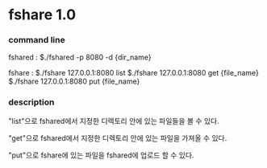 # fshare 1.0
### command line
fshared : $./fshared -p 8080 -d {dir_name}

fshare : $./fshare 127.0.0.1:8080 list
         $./fshare 127.0.0.1:8080 get {file_name}
         $./fshare 127.0.0.1:8080 put {file_name}
         
         
### description
"list"으로 fshared에서 지정한 디렉토리 안에 있는 파일들을 볼 수 있다.

"get"으로 fshared에서 지정한 디렉토리 안에 있는 파일을 가져올 수 있다.

"put"으로 fshare에 있는 파일을 fshared에 업로드 할 수 있다.
